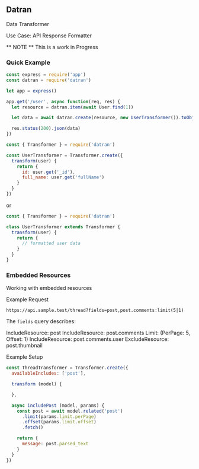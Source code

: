 ## Datran

Data Transformer

Use Case: API Response Formatter

** NOTE ** This is a work in Progress

### Quick Example

```js
const express = require('app')
const datran = require('datran')

let app = express()

app.get('/user', async function(req, res) {
  let resource = datran.item(await User.find(1))

  let data = await datran.create(resource, new UserTransformer()).toObject()

  res.status(200).json(data)
})
```

```js
const { Transformer } = require('datran')

const UserTransformer = Transformer.create({
  transform(user) {
    return {
      id: user.get('_id'),
      full_name: user.get('fullName')
    }
  }
})
```

or

```js
const { Transformer } = require('datran')

class UserTransformer extends Transformer {
  transform(user) {
    return {
      // formatted user data
    }
  }
}
```

### Embedded Resources

Working with embedded resources

Example Request

```
https://api.sample.test/thread?fields=post,post.comments:limit(5|1)
```

The `fields` query describes:

IncludeResource: post
IncludeResource: post.comments Limit: (PerPage: 5, Offset: 1)
IncludeResource: post.comments.user
ExcludeResource: post.thumbnail

Example Setup 

```js
const ThreadTransformer = Transformer.create({
  availableIncludes: ['post'],

  transform (model) {

  },

  async includePost (model, params) {
    const post = await model.related('post')
      .limit(params.limit.perPage)
      .offset(params.limit.offset)
      .fetch()

    return {
      message: post.parsed_text
    }
  }
})
```




